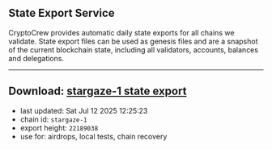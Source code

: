 ## State Export Service
CryptoCrew provides automatic daily state exports for all chains we validate. State export files can be used as genesis files and are a snapshot of the current blockchain state, including all validators, accounts, balances and delegations.

---
**Download: [stargaze-1 state export](https://dl-eu2.ccvalidators.com/SERVICE/stargaze/stargaze-1_export_22189038.json)**
---

- last updated: Sat Jul 12 2025 12:25:23
- chain id: `stargaze-1`
- export height: `22189038`
- use for: airdrops, local tests, chain recovery
